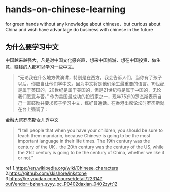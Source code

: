 # hands-on-chinese-learning
for green hands without any knowledge about chinese，but curious about China and wish have advantage do business with chinese  in the future 



## 为什么要学习中文

中国越来越强大，凡是对中国文化感兴趣，想来中国旅游、想在中国投资、做生意、赚钱的人都可以学习一些中文。


>“无论我在什么地方做演讲，特别是在西方，我会告诉人们，当你有了孩子以后，你应当让他们学中文。因为中文将是他们余生最重要的语言。19世纪是属于英国的，20世纪是属于美国的，但是21世纪将是属于中国的，无论我们愿意与否。”
作为美国最成功的投资家之一，现年75岁的罗杰斯表示自己一直鼓励并要求孩子学习中文，练好普通话。在香港出席论坛时罗杰斯就在台上强调了：

金融大鳄罗杰斯女儿秀中文

>“I tell people that when you have your children, you should be sure to teach them mandarin, because Chinese is going to be the most important language in their life times. The 19th century was the century of the UK，the 20th century was the century of the US, while the 21st century is going to be the century of China, whether we like it or not.”


ref
1.https://en.wikipedia.org/wiki/Chinese_characters
2.https://github.com/skishore/inkstone
3.https://ke.youdao.com/course/detail/22314?outVendor=bzhan_syyy_pc_P0402daxian_0402zytt12
